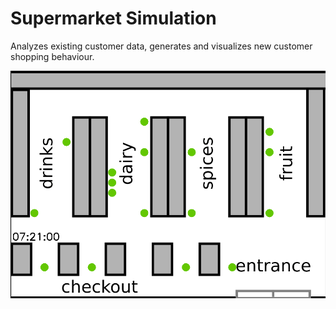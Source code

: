 ﻿# Supermarket Simulation
Analyzes existing customer data, generates and visualizes new customer shopping behaviour.

![](example.gif)

